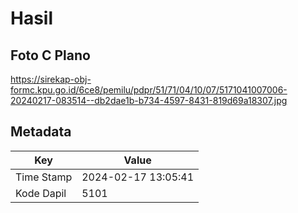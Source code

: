 # Hasil

## Foto C Plano

https://sirekap-obj-formc.kpu.go.id/6ce8/pemilu/pdpr/51/71/04/10/07/5171041007006-20240217-083514--db2dae1b-b734-4597-8431-819d69a18307.jpg


## Metadata

| Key        | Value               |
| ---------- | ------------------- |
| Time Stamp | 2024-02-17 13:05:41 |
| Kode Dapil | 5101                |



